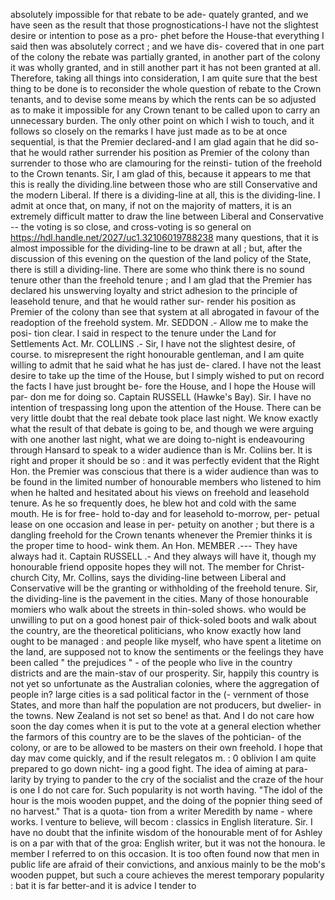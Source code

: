 absolutely impossible for that rebate to be ade- quately granted, and we have seen as the result that those prognostications-I have not the slightest desire or intention to pose as a pro- phet before the House-that everything I said then was absolutely correct ; and we have dis- covered that in one part of the colony the rebate was partially granted, in another part of the colony it was wholly granted, and in still another part it has not been granted at all. Therefore, taking all things into consideration, I am quite sure that the best thing to be done is to reconsider the whole question of rebate to the Crown tenants, and to devise some means by which the rents can be so adjusted as to make it impossible for any Crown tenant to be called upon to carry an unnecessary burden. The only other point on which I wish to touch, and it follows so closely on the remarks I have just made as to be at once sequential, is that the Premier declared-and I am glad again that he did so-that he would rather surrender his position as Premier of the colony than surrender to those who are clamouring for the reinsti- tution of the freehold to the Crown tenants. Sir, I am glad of this, because it appears to me that this is really the dividing.line between those who are still Conservative and the modern Liberal. If there is a dividing-line at all, this is the dividing-line. I admit at once that, on many, if not on the majority of matters, it is an extremely difficult matter to draw the line between Liberal and Conservative -- the voting is so close, and cross-voting is so general on https://hdl.handle.net/2027/uc1.32106019788238 many questions, that it is almost impossible for the dividing-line to be drawn at all ; but, after the discussion of this evening on the question of the land policy of the State, there is still a dividing-line. There are some who think there is no sound tenure other than the freehold tenure ; and I am glad that the Premier has declared his unswerving loyalty and strict adhesion to the principle of leasehold tenure, and that he would rather sur- render his position as Premier of the colony than see that system at all abrogated in favour of the readoption of the freehold system. Mr. SEDDON .- Allow me to make the posi- tion clear. I said in respect to the tenure under the Land for Settlements Act. Mr. COLLINS .- Sir, I have not the slightest desire, of course. to misrepresent the right honourable gentleman, and I am quite willing to admit that he said what he has just de- clared. I have not the least desire to take up the time of the House, but I simply wished to put on record the facts I have just brought be- fore the House, and I hope the House will par- don me for doing so. Captain RUSSELL (Hawke's Bay). Sir. I have no intention of trespassing long upon the attention of the House. There can be very little doubt that the real debate took place last night. We know exactly what the result of that debate is going to be, and though we were arguing with one another last night, what we are doing to-night is endeavouring through Hansard to speak to a wider audience than is Mr. Coliins ber. It is right and proper it should be so : and it was perfectly evident that the Right Hon. the Premier was conscious that there is a wider audience than was to be found in the limited number of honourable members who listened to him when he halted and hesitated about his views on freehold and leasehold tenure. As he so frequently does, he blew hot and cold with the same mouth. He is for free- hold to-day and for leasehold to-morrow, per- petual lease on one occasion and lease in per- petuity on another ; but there is a dangling freehold for the Crown tenants whenever the Premier thinks it is the proper time to hood- wink them. An Hon. MEMBER .--- They have always had it. Captain RUSSELL .- And they always will have it, though my honourable friend opposite hopes they will not. The member for Christ- church City, Mr. Collins, says the dividing-line between Liberal and Conservative will be the granting or withholding of the freehold tenure. Sir, the dividing-line is the pavement in the cities. Many of those honourable momiers who walk about the streets in thin-soled shows. who would be unwilling to put on a good honest pair of thick-soled boots and walk about the country, are the theoretical politicians, who know exactly how land ought to be managed : and people like myself, who have spent a litetime on the land, are supposed not to know the sentiments or the feelings they have been called " the prejudices " - of the people who live in the country districts and are the main-stav of our prosperity. Sir, happily this country is not yet so unfortunate as the Australian colonies, where the aggregation of people in? large cities is a sad political factor in the (- vernment of those States, and more than half the population are not producers, but dwelier- in the towns. New Zealand is not set so bene! as that. And I do not care how soon the day comes when it is put to the vote at a general election whether the farmors of this country are to be the slaves of the pohtician- of the colony, or are to be allowed to be masters on their own freehold. I hope that day mav come quickly, and if the result relegatos m. : 0 oblivion I am quite prepared to go down nicht- ing a good fight. The idea of aiming at para- larity by trying to pander to the cry of the socialist and the craze of the hour is one I do not care for. Such popularity is not worth having. "The idol of the hour is the mois wooden puppet, and the doing of the popnier thing seed of no harvest." That is a quota- tion from a writer Meredith by name - where works. I venture to believe, will becom : classics in English literature. Sir. I have no doubt that the infinite wisdom of the honourable ment of for Ashley is on a par with that of the groa: English writer, but it was not the honoura. le member I referred to on this occasion. It is too often found now that men in public life are afraid of their convictions, and anxious mainly to be the mob's wooden puppet, but such a coure achieves the merest temporary popularity : bat it is far better-and it is advice I tender to 